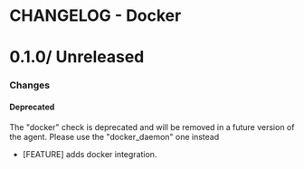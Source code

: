 # CHANGELOG - Docker

0.1.0/ Unreleased
==================

### Changes

#### Deprecated

The "docker" check is deprecated and will be removed in a future version of the agent. Please use the "docker_daemon" one instead

* [FEATURE] adds docker integration.

